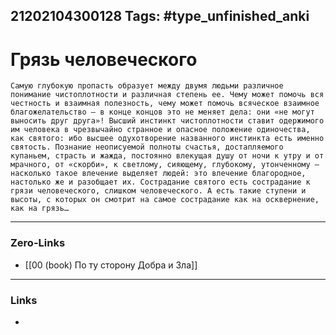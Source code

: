 21202104300128
Tags: #type_unfinished_anki
---
# Грязь человеческого

    Самую глубокую пропасть образует между двумя людьми различное понимание чистоплотности и различная степень ее. Чему может помочь вся честность и взаимная полезность, чему может помочь всяческое взаимное благожелательство – в конце концов это не меняет дела: они «не могут выносить друг друга»! Высший инстинкт чистоплотности ставит одержимого им человека в чрезвычайно странное и опасное положение одиночества, как святого: ибо высшее одухотворение названного инстинкта есть именно святость. Познание неописуемой полноты счастья, достапляемого купаньем, страсть и жажда, постоянно влекущая душу от ночи к утру и от мрачного, от «скорби», к светлому, сияющему, глубокому, утонченному – насколько такое влечение выделяет людей: это влечение благородное, настолько же и разобщает их. Сострадание святого есть сострадание к грязи человеческого, слишком человеческого. А есть такие ступени и высоты, с которых он смотрит на самое сострадание как на осквернение, как на грязь…

---
### Zero-Links
- [[00 (book) По ту сторону Добра и Зла]]
---
### Links
-